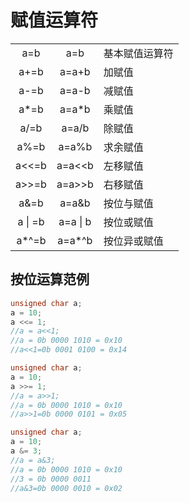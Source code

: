 # 赋值运算符

|             |              |                |
| :---------: | :----------: | :------------- |
|     a=b     |     a=b      | 基本赋值运算符 |
|    a+=b     |    a=a+b     | 加赋值         |
|    a-=b     |    a=a-b     | 减赋值         |
|    a\*=b    |    a=a\*b    | 乘赋值         |
|    a/=b     |    a=a/b     | 除赋值         |
|    a%=b     |    a=a%b     | 求余赋值       |
|    a<<=b    |    a=a<<b    | 左移赋值       |
|    a>>=b    |    a=a>>b    | 右移赋值       |
|    a&=b     |    a=a&b     | 按位与赋值     |
| a &#124; =b | a=a &#124; b | 按位或赋值     |
|   a\*^=b    |   a=a\*^b    | 按位异或赋值   |

## 按位运算范例

```C
unsigned char a;
a = 10;
a <<= 1;
//a = a<<1;
//a = 0b 0000 1010 = 0x10
//a<<1=0b 0001 0100 = 0x14
```

```C
unsigned char a;
a = 10;
a >>= 1;
//a = a>>1;
//a = 0b 0000 1010 = 0x10
//a>>1=0b 0000 0101 = 0x05
```

```C
unsigned char a;
a = 10;
a &= 3;
//a = a&3;
//a = 0b 0000 1010 = 0x10
//3 = 0b 0000 0011
//a&3=0b 0000 0010 = 0x02
```
